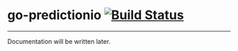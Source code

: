 # go-predictionio [![Build Status](https://travis-ci.org/JanBerktold/go-predictionio.svg?branch=master)](https://travis-ci.org/JanBerktold/go-predictionio)
-------

Documentation will be written later.
